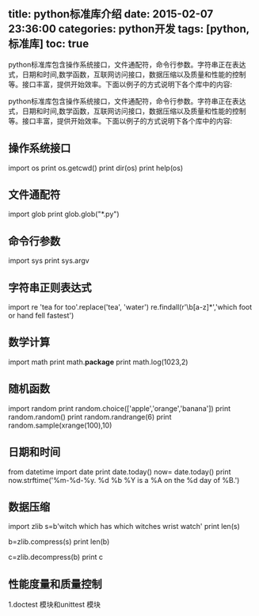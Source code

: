 title:  python标准库介绍
date: 2015-02-07 23:36:00
categories: python开发
tags: [python,标准库]
toc: true
---
python标准库包含操作系统接口，文件通配符，命令行参数。字符串正在表达式，日期和时间,数学函数，互联网访问接口，数据压缩以及质量和性能的控制等。接口丰富，提供开始效率。下面以例子的方式说明下各个库中的内容:
<!--more-->
python标准库包含操作系统接口，文件通配符，命令行参数。字符串正在表达式，日期和时间,数学函数，互联网访问接口，数据压缩以及质量和性能的控制等。接口丰富，提供开始效率。下面以例子的方式说明下各个库中的内容:

操作系统接口
------

import os
print os.getcwd()
print dir(os)
print help(os)

文件通配符
-----

import glob
print glob.glob("*.py")

命令行参数
-----

import sys
print sys.argv

字符串正则表达式
--------

import re
'tea for too'.replace('tea', 'water')
re.findall(r'\b[a-z]*','which foot or hand fell fastest')

数学计算
----

import math
print math.__package__
print math.log(1023,2)

随机函数
----

import random
print random.choice(['apple','orange','banana'])
print random.random()
print random.randrange(6)
print random.sample(xrange(100),10)

日期和时间
-----

from datetime import date
print date.today()
now= date.today()
print now.strftime('%m-%d-%y. %d %b %Y is a %A on the %d day of %B.')

数据压缩
----

import zlib
s=b'witch which has which witches wrist watch'
print len(s)

b=zlib.compress(s)
print len(b)

c=zlib.decompress(b)
print c

性能度量和质量控制
---------

1.doctest 模块和unittest 模块